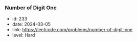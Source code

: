 ### Number of Digit One

* id: 233
* date: 2024-03-05
* link: https://leetcode.com/problems/number-of-digit-one
* level: Hard
